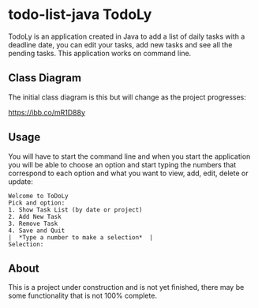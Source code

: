 # todo-list-java TodoLy

TodoLy is an application created in Java to add a list of daily tasks with a deadline date, you can edit your tasks, add new tasks and see all the pending tasks.
This application works on command line.

## Class Diagram

The initial class diagram is this but will change as the project progresses:

https://ibb.co/mR1D88y

## Usage

You will have to start the command line and when you start the application you will be able to choose an option and start typing the numbers that correspond to each option and what you want to view, add, edit, delete or update:
```
Welcome to ToDoLy
Pick and option:
1. Show Task List (by date or project) 
2. Add New Task
3. Remove Task
4. Save and Quit
|  *Type a number to make a selection*  |
Selection: 
```

## About

This is a project under construction and is not yet finished, there may be some functionality that is not 100% complete.
